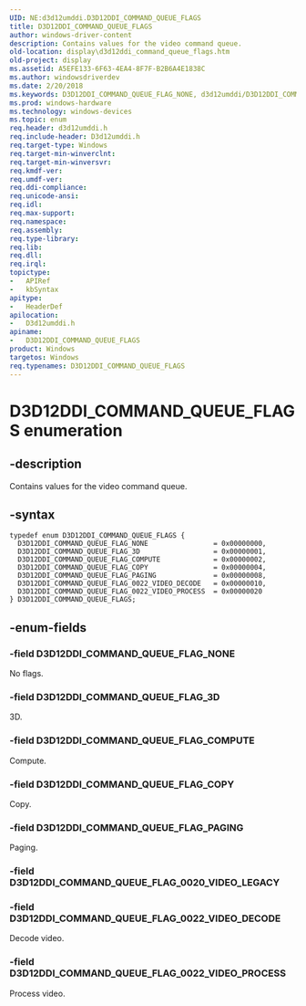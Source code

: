 ```yaml
---
UID: NE:d3d12umddi.D3D12DDI_COMMAND_QUEUE_FLAGS
title: D3D12DDI_COMMAND_QUEUE_FLAGS
author: windows-driver-content
description: Contains values for the video command queue.
old-location: display\d3d12ddi_command_queue_flags.htm
old-project: display
ms.assetid: A5EFE133-6F63-4EA4-8F7F-B2B6A4E1838C
ms.author: windowsdriverdev
ms.date: 2/20/2018
ms.keywords: D3D12DDI_COMMAND_QUEUE_FLAG_NONE, d3d12umddi/D3D12DDI_COMMAND_QUEUE_FLAG_0022_VIDEO_DECODE, D3D12DDI_COMMAND_QUEUE_FLAGS, d3d12umddi/D3D12DDI_COMMAND_QUEUE_FLAG_0022_VIDEO_PROCESS, D3D12DDI_COMMAND_QUEUE_FLAG_COPY, display.d3d12ddi_command_queue_flags, D3D12DDI_COMMAND_QUEUE_FLAG_0022_VIDEO_DECODE, D3D12DDI_COMMAND_QUEUE_FLAG_PAGING, d3d12umddi/D3D12DDI_COMMAND_QUEUE_FLAG_COMPUTE, D3D12DDI_COMMAND_QUEUE_FLAG_0022_VIDEO_PROCESS, D3D12DDI_COMMAND_QUEUE_FLAGS enumeration [Display Devices], D3D12DDI_COMMAND_QUEUE_FLAG_COMPUTE, d3d12umddi/D3D12DDI_COMMAND_QUEUE_FLAG_COPY, D3D12DDI_COMMAND_QUEUE_FLAG_3D, d3d12umddi/D3D12DDI_COMMAND_QUEUE_FLAG_3D, d3d12umddi/D3D12DDI_COMMAND_QUEUE_FLAG_NONE, d3d12umddi/D3D12DDI_COMMAND_QUEUE_FLAGS, d3d12umddi/D3D12DDI_COMMAND_QUEUE_FLAG_PAGING
ms.prod: windows-hardware
ms.technology: windows-devices
ms.topic: enum
req.header: d3d12umddi.h
req.include-header: D3d12umddi.h
req.target-type: Windows
req.target-min-winverclnt: 
req.target-min-winversvr: 
req.kmdf-ver: 
req.umdf-ver: 
req.ddi-compliance: 
req.unicode-ansi: 
req.idl: 
req.max-support: 
req.namespace: 
req.assembly: 
req.type-library: 
req.lib: 
req.dll: 
req.irql: 
topictype:
-	APIRef
-	kbSyntax
apitype:
-	HeaderDef
apilocation:
-	D3d12umddi.h
apiname:
-	D3D12DDI_COMMAND_QUEUE_FLAGS
product: Windows
targetos: Windows
req.typenames: D3D12DDI_COMMAND_QUEUE_FLAGS
---
```


# D3D12DDI_COMMAND_QUEUE_FLAGS enumeration


## -description


Contains values for the video command queue. 


## -syntax


````
typedef enum D3D12DDI_COMMAND_QUEUE_FLAGS { 
  D3D12DDI_COMMAND_QUEUE_FLAG_NONE                = 0x00000000,
  D3D12DDI_COMMAND_QUEUE_FLAG_3D                  = 0x00000001,
  D3D12DDI_COMMAND_QUEUE_FLAG_COMPUTE             = 0x00000002,
  D3D12DDI_COMMAND_QUEUE_FLAG_COPY                = 0x00000004,
  D3D12DDI_COMMAND_QUEUE_FLAG_PAGING              = 0x00000008,
  D3D12DDI_COMMAND_QUEUE_FLAG_0022_VIDEO_DECODE   = 0x00000010,
  D3D12DDI_COMMAND_QUEUE_FLAG_0022_VIDEO_PROCESS  = 0x00000020
} D3D12DDI_COMMAND_QUEUE_FLAGS;
````


## -enum-fields




### -field D3D12DDI_COMMAND_QUEUE_FLAG_NONE

No flags.


### -field D3D12DDI_COMMAND_QUEUE_FLAG_3D

3D.


### -field D3D12DDI_COMMAND_QUEUE_FLAG_COMPUTE

Compute.


### -field D3D12DDI_COMMAND_QUEUE_FLAG_COPY

Copy.


### -field D3D12DDI_COMMAND_QUEUE_FLAG_PAGING

Paging.


### -field D3D12DDI_COMMAND_QUEUE_FLAG_0020_VIDEO_LEGACY


### -field D3D12DDI_COMMAND_QUEUE_FLAG_0022_VIDEO_DECODE

Decode video.


### -field D3D12DDI_COMMAND_QUEUE_FLAG_0022_VIDEO_PROCESS

Process video.

